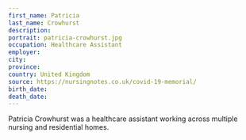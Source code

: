```yaml
---
first_name: Patricia
last_name: Crowhurst
description: 
portrait: patricia-crowhurst.jpg
occupation: Healthcare Assistant
employer: 
city: 
province: 
country: United Kingdom
source: https://nursingnotes.co.uk/covid-19-memorial/
birth_date: 
death_date: 
---
```


Patricia Crowhurst was a healthcare assistant working across multiple nursing and residential homes. 

